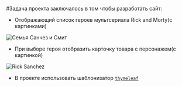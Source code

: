 #Задача проекта заключалось в том чтобы разработать сайт:

- Отображающий список героев мультсериала Rick and Morty(с картинками)

 ![Семья Санчез и Смит](https://upload.wikimedia.org/wikipedia/en/b/b0/Rick_and_Morty_characters.jpg)

- При выборе героя отобразить карточку товара с персонажем(с картинкой)

![Rick Sanchez](https://upload.wikimedia.org/wikipedia/en/thumb/a/a6/Rick_Sanchez.png/160px-Rick_Sanchez.png)
- В проекте использовать шаблонизатор [`thymeleaf`](https://www.thymeleaf.org/)
